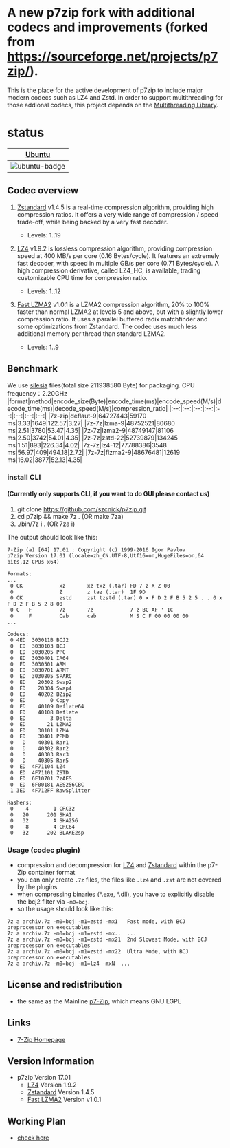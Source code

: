 
# A new p7zip fork with additional codecs and improvements (forked from https://sourceforge.net/projects/p7zip/).

This is the place for the active development of p7zip to include major modern codecs such as LZ4 and Zstd. In order to support multithreading for those addional codecs, this project depends on the [Multithreading Library](https://github.com/mcmilk/zstdmt).

# status
| [Ubuntu][ubuntu-link]|
|---------------|
| ![ubuntu-badge]  |

[ubuntu-link]: https://github.com/2273816832/test_github_action/actions?query=workflow%3AUbuntu "UbuntuAction"
[ubuntu-badge]: https://github.com/2273816832/test_github_action/workflows/Ubuntu/badge.svg "Ubuntu"

## Codec overview
1. [Zstandard] v1.4.5 is a real-time compression algorithm, providing high compression ratios. It offers a very wide range of compression / speed trade-off, while being backed by a very fast decoder.
   - Levels: 1..19

2. [LZ4] v1.9.2 is lossless compression algorithm, providing compression speed at 400 MB/s per core (0.16 Bytes/cycle). It features an extremely fast decoder, with speed in multiple GB/s per core (0.71 Bytes/cycle). A high compression derivative, called LZ4_HC, is available, trading customizable CPU time for compression ratio.
   - Levels: 1..12
3. [Fast LZMA2] v1.0.1 is a LZMA2 compression algorithm, 20% to 100% faster than normal LZMA2 at levels 5 and above, but with a slightly lower compression ratio. It uses a parallel buffered radix matchfinder and some optimizations from Zstandard. The codec uses much less additional memory per thread than standard LZMA2.
   - Levels: 1..9
   
## Benchmark
We use [silesia](http://sun.aei.polsl.pl/~sdeor/index.php?page=silesia) files(total size 211938580 Byte) for packaging. 
   CPU frequency：2.20GHz
|format|method|encode_size(Byte)|encode_time(ms)|encode_speed(M/s)|decode_time(ms)|decode_speed(M/s)|compression_ratio|
|:--:|:--:|:--:|:--:|:--:|:--:|:--:|:--:|
|7z-zip|deflaut-9|64727443|59170 ms|3.33|1649|122.57|3.27|
|7z-7z|lzma-9|48752521|80680 ms|2.51|3780|53.47|4.35|
|7z-7z|lzma2-9|48749147|81106 ms|2.50|3742|54.01|4.35|
|7z-7z|zstd-22|52739879|134245 ms|1.51|893|226.34|4.02|
|7z-7z|lz4-12|77788386|3548 ms|56.97|409|494.18|2.72|
|7z-7z|flzma2-9|48676481|12619 ms|16.02|3877|52.13|4.35|

### install CLI
#### (Currently only supports CLI, if you want to do GUI please contact us)
1. git clone https://github.com/szcnick/p7zip.git
2. cd p7zip && make 7z . (OR make 7za)
3. ./bin/7z i . (OR 7za i)

The output should look like this:
```
7-Zip (a) [64] 17.01 : Copyright (c) 1999-2016 Igor Pavlov 
p7zip Version 17.01 (locale=zh_CN.UTF-8,Utf16=on,HugeFiles=on,64 bits,12 CPUs x64)
 
Formats:
...
 0 CK            xz       xz txz (.tar) FD 7 z X Z 00
 0               Z        z taz (.tar)  1F 9D
 0 CK            zstd     zst tzstd (.tar) 0 x F D 2 F B 5 2 5 . . 0 x F D 2 F B 5 2 8 00
 0 C   F         7z       7z            7 z BC AF ' 1C
 0     F         Cab      cab           M S C F 00 00 00 00
...

Codecs:
 0 4ED  303011B BCJ2
 0  ED  3030103 BCJ
 0  ED  3030205 PPC
 0  ED  3030401 IA64
 0  ED  3030501 ARM
 0  ED  3030701 ARMT
 0  ED  3030805 SPARC
 0  ED    20302 Swap2
 0  ED    20304 Swap4
 0  ED    40202 BZip2
 0  ED        0 Copy
 0  ED    40109 Deflate64
 0  ED    40108 Deflate
 0  ED        3 Delta
 0  ED       21 LZMA2
 0  ED    30101 LZMA
 0  ED    30401 PPMD
 0   D    40301 Rar1
 0   D    40302 Rar2
 0   D    40303 Rar3
 0   D    40305 Rar5
 0  ED  4F71104 LZ4
 0  ED  4F71101 ZSTD
 0  ED  6F10701 7zAES
 0  ED  6F00181 AES256CBC
 1 3ED  4F712FF RawSplitter

Hashers:
 0    4        1 CRC32
 0   20      201 SHA1
 0   32        A SHA256
 0    8        4 CRC64
 0   32      202 BLAKE2sp
```

### Usage (codec plugin)

- compression and decompression for [LZ4] and [Zstandard] within the p7-Zip container format
- you can only create `.7z` files, the files like `.lz4` and `.zst` are not covered by the plugins
- when compressing binaries (*.exe, *.dll), you have to explicitly disable the bcj2 filter via `-m0=bcj`.
- so the usage should look like this:
```
7z a archiv.7z -m0=bcj -m1=zstd -mx1   Fast mode, with BCJ preprocessor on executables
7z a archiv.7z -m0=bcj -m1=zstd -mx..  ...
7z a archiv.7z -m0=bcj -m1=zstd -mx21  2nd Slowest Mode, with BCJ preprocessor on executables
7z a archiv.7z -m0=bcj -m1=zstd -mx22  Ultra Mode, with BCJ preprocessor on executables
7z a archiv.7z -m0=bcj -m1=lz4 -mxN  ...
```

## License and redistribution

- the same as the Mainline [p7-Zip], which means GNU LGPL

## Links

- [7-Zip Homepage](https://www.7-zip.org/)

## Version Information

- p7zip Version 17.01
  - [LZ4] Version 1.9.2
  - [Zstandard] Version 1.4.5
  - [Fast LZMA2] Version v1.0.1
  
## Working Plan
 - [check here](https://github.com/szcnick/p7zip/tree/dev/DOC)

[p7-Zip]:https://www.7-zip.org/
[LZ4]:https://github.com/lz4/lz4/
[Zstandard]:https://github.com/facebook/zstd/
[Fast LZMA2]:https://github.com/conor42/fast-lzma2
